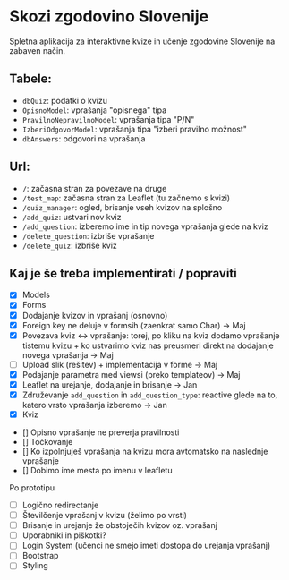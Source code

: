 # Skozi zgodovino Slovenije

Spletna aplikacija za interaktivne kvize in učenje zgodovine Slovenije na zabaven način.

## Tabele:
- `dbQuiz`: podatki o kvizu
- `OpisnoModel`: vprašanja "opisnega" tipa
- `PravilnoNepravilnoModel`: vprašanja tipa "P/N"
- `IzberiOdgovorModel`: vprašanja tipa "izberi pravilno možnost"
- `dbAnswers`: odgovori na vprašanja

## Url:
- `/`: začasna stran za povezave na druge
- `/test_map`: začasna stran za Leaflet (tu začnemo s kvizi)
- `/quiz_manager`: ogled, brisanje vseh kvizov na splošno
- `/add_quiz`: ustvari nov kviz
- `/add_question`: izberemo ime in tip novega vprašanja glede na kviz
- `/delete_question`: izbriše vprašanje
- `/delete_quiz`: izbriše kviz

## Kaj je še treba implementirati / popraviti
- [x] Models
- [x] Forms
- [x] Dodajanje kvizov in vprašanj (osnovno)
- [x] Foreign key ne deluje v formsih (zaenkrat samo Char) ->  Maj
- [x] Povezava kviz <-> vprašanje: torej, po kliku na kviz dodamo vprašanje tistemu kvizu + ko ustvarimo kviz nas preusmeri direkt na dodajanje novega vprašanja ->  Maj
- [ ] Upload slik (rešitev) + implementacija v forme -> Maj
- [x] Podajanje parametra med viewsi (preko templateov) -> Maj
- [X] Leaflet na urejanje, dodajanje in brisanje -> Jan
- [x] Združevanje `add_question` in `add_question_type`: reactive glede na to, katero vrsto vprašanja izberemo -> Jan
- [X] Kviz 
- [] Opisno vprašanje ne preverja pravilnosti
- [] Točkovanje
- [] Ko izpolnjuješ vprašanja na kvizu mora avtomatsko na naslednje vprašanje
- [] Dobimo ime mesta po imenu v leafletu



Po prototipu
- [ ] Logično redirectanje
- [ ] Številčenje vprašanj v kvizu (želimo po vrsti)
- [ ] Brisanje in urejanje že obstoječih kvizov oz. vprašanj
- [ ] Uporabniki in piškotki?
- [ ] Login System (učenci ne smejo imeti dostopa do urejanja vprašanj)
- [ ] Bootstrap  
- [ ] Styling
